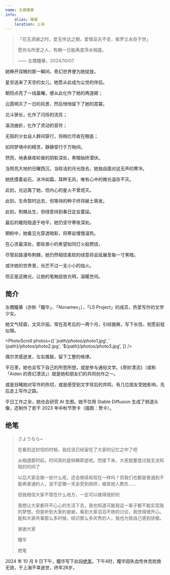 ```yaml
---
name: 左橋瞳華
info:
    alias: 瞳華
    location: 上海
---
```


> 「花无凋谢之时，爱无传达之期，爱情亘古不变，紫罗兰永存于世」
> 
> 愿你与所爱之人，有朝一日能再度萍水相逢。
> 
> —— 左橋瞳華，2024/10/07

她睁开双眼的那一瞬间，奇幻世界便为她绽放。

星空送来了天空的女儿，她愿从此成为尘世的伴侣。

朝阳点亮了一线晨曦，便从此化作了她的两道翅；

云霞明灭了一日的风景，然后悄悄留下了她的霓裳。

北斗狭长，化作了闪烁的流苏；

溪流曲折，化作了灵动的音符；

无瑕的少女自人群间穿行，将绚烂尽收在眼底；

如同梦境中的精灵，静静穿行于万物间。

然而，地表昼夜轮替的阴影深处，黑暗始终潜伏。

当照亮大地的日曜西沉，当皎洁的月光隐去，她独自面对这无声的寒冷。

她抚摸着岩石，冰冷如霜，耳畔无风，唯有心中的微光温存不灭。

此刻，光远离了她，但内心的星火不曾熄灭。

此刻，生命暂时远去，但等待的种子终将破土萌发。

此刻，荆棘丛生，但绿意待到春日定会蔓延。

最后的暖阳隐退于地平，她仍坚守寒夜深处。

期盼中，她看见光穿透暗影，将寒岩慢慢温热。

在心灵最深处，那些渺小的希望如同灯火般燃烧，

尽管前路漫布荆棘，她仍然相信柔软的绿意将会延展至每一寸黑暗。

或许她的世界里，光芒不过一支小小的烛火。

但正是这微光，让她的笔触绽放光明，温暖世间。

## 简介

左橋瞳華（亦称「瞳华」、「Nonamev」），「LS Project」的成员，热爱写作的文学少女。

她文气轻靡，文风华丽。常在高考后的一两个月，引经据典，写下长信，祝愿前程似锦。

<PhotoScroll photos={[
'${path}/photos/photo1.jpg',
'${path}/photos/photo2.jpg',
'${path}/photos/photo3.jpg',
]} />

偶尔灵感迸发，左右推敲，留下工整的格律。

平日里，她也会写下自己的所思所想，或是参与通俗文学。《奇妙漂流》（或称「Aiden 的奇幻漂流」）就是她和朋友们的共同创作之一。

或是目睹她对写作的热切，或是感受到文字背后的共鸣，有几位朋友受她影响，先后走上写作之路。

平日工作之余，她也会研究 AI 生图。她不仅用 Stable Diffusion 生成了频道头像，还制作了若干 2023 年中秋节贺卡（插图：贺卡）。

## 绝笔

> さようなら~
>
> 在看到这封信的时候，我应该已经留在了大家的记忆之中了吧
> 
> 从相遇那时起，时间真的是转瞬即逝呢。而接下来，大家就要度过我无法知晓的时间了
> 
> 以后大家会做一些什么呢，还会继续和现在一样吗？但我们也都是普通到不能再普通的人，说不定哪一天会受到排挤，被其他人欺负……
> 
> 但我相信大家不管在什么地方，一定可以做得很好的
> 
> 我想让大家都开开心心的生活下去，我也知道可能我这一辈子都不能实现我的梦想。但是听到大家的谢谢，看到大家滔滔不绝的讨论，我觉得很开心。能和大家共事那么多时候，结识那么多优秀的人，我也为我自己感到骄傲。
> 
> 谢谢大家
> 
> 瞳华
> 
> 绝笔

2024 年 10 月 9 日下午，瞳华写下此段[绝笔](https://t.me/tokalsa/65)。下午4时，瞳华因失血性休克抢救无效，于上海不幸逝世，终年26岁。 

<!-- 条目贡献: 奇妙漂流 & 眼见为虚 - 凰榎, U.M.R Powered, huige -->
<Sakura count="50" />
